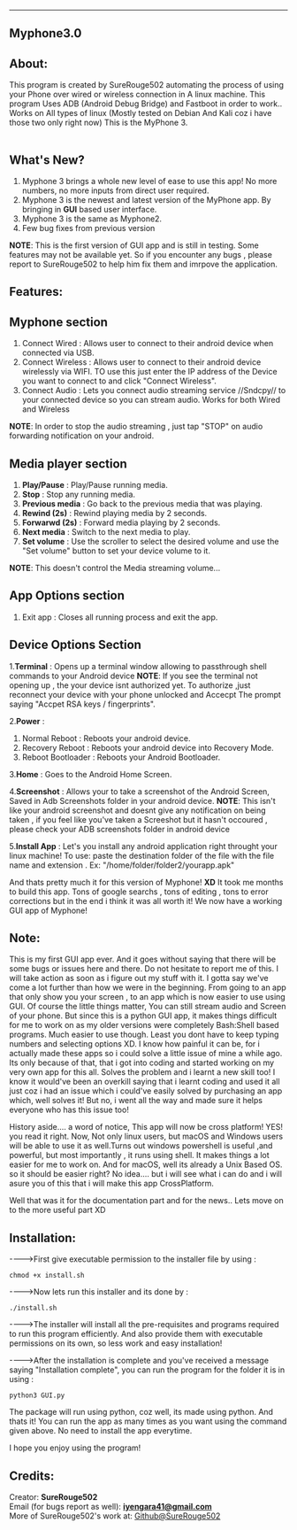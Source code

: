 ------------------------------------------------------------------------------------------------------------------------------------------------------------------------------------------------------------------------------------------------------------------------------------------------------------------------------------------
Myphone3.0
----------



About:
------
This program is created by SureRouge502 automating the process of using your Phone over wired or wireless connection in
A linux machine. This program Uses ADB (Android Debug Bridge) and Fastboot in order to work..
Works on All types of linux (Mostly tested on Debian And Kali coz i have those two only right now)
This is the MyPhone 3.<br/> <br/>




What's New?
-----------
1. Myphone 3 brings a whole new level of ease to use this app! No more numbers, no more inputs from direct user required.
2. Myphone 3 is the newest and latest version of the MyPhone app. By bringing in **GUI** based user interface.
3. Myphone 3 is the same as Myphone2.
4. Few bug fixes from previous version

**NOTE**: This is the first version of GUI app and is still in testing. Some features may not be available yet. So if you encounter any bugs , please report to SureRouge502 to help him fix them and imrpove the application.




Features:
---------



Myphone section
---------------

1. Connect Wired : Allows user to connect to their android device when connected via USB.
2. Connect Wireless : Allows user to connect to their android device wirelessly via WIFI. TO use this just enter the IP address of the Device you want to connect to and click "Connect Wireless".
3. Connect Audio : Lets you connect audio streaming service //Sndcpy// to your connected device so you can stream audio. Works for both Wired and Wireless

**NOTE**: In order to stop the audio streaming , just tap "STOP" on audio forwarding notification on your android.




Media player section
--------------------

1. **Play/Pause** : Play/Pause running media.
2. **Stop** : Stop any running media.
3. **Previous media** : Go back to the previous media that was playing.
4. **Rewind (2s)** : Rewind playing media by 2 seconds.
5. **Forwarwd (2s)** : Forward media playing by 2 seconds.
6. **Next media** : Switch to the next media to play.
7. **Set volume** : Use the scroller to select the desired volume and use the "Set volume" button to set your device volume to it.

**NOTE**: This doesn't control the Media streaming volume...




App Options section
-------------------

   1. Exit app : Closes all running process and exit the app.




Device Options Section 
----------------------

1.**Terminal** : Opens up a terminal window allowing to passthrough shell commands to your Android device
**NOTE**: If you see the terminal not opening up , the your device isnt authorized yet. To authorize ,just reconnect your device with your phone unlocked and Accecpt The prompt saying "Accpet RSA keys / fingerprints".


2.**Power** : 
  1. Normal Reboot : Reboots your android device.
  2. Recovery Reboot : Reboots your android device into Recovery Mode.
  3. Reboot Bootloader : Reboots your Android Bootloader.


3.**Home** : Goes to the Android Home Screen.


4.**Screenshot** : Allows your to take a screenshot of the Android Screen, Saved in Adb Screenshots folder in your android device.
**NOTE**: This isn't like your android screenshot and doesnt give any notification on being taken , if you feel like you've taken a Screeshot but it hasn't occoured , please check your ADB screenshots folder in android device


5.**Install App** : Let's you install any android application right throught your linux machine! 
To use: paste the destination folder of the file with the file name and extension . Ex: "/home/folder/folder2/yourapp.apk"



And thats pretty much it for this version of Myphone! **XD**
It took me months to build this app. Tons of google searchs , tons of editing , tons to error corrections but in the end i think it was all worth it!
We now have a working GUI app of Myphone!




Note:
-----
This is my first GUI app ever. And it goes without saying that there will be some bugs or issues here and there.
Do not hesitate to report me of this. I will take action as soon as i figure out my stuff with it. I gotta say we've come a lot further than how we were in 
the beginning. From going to an app that only show you your screen , to an app which is now easier to use using GUI. Of course the little things matter,
You can still stream audio and Screen of your phone. But since this is a python GUI app, it makes things difficult for me to work on as my older versions 
were completely Bash:Shell based programs. Much easier to use though. Least you dont have to keep typing numbers and selecting options XD. I know how painful
it can be, for i actually made these apps so i could solve a little issue of mine a while ago. Its only because of that, that i got into coding and started 
working on my very own app for this all. Solves the problem and i learnt a new skill too! I know it would've been an overkill saying that i learnt coding
and used it all just coz i had an issue which i could've easily solved by purchasing an app which, well solves it! But no, i went all the way and made sure it
helps everyone who has this issue too!

History aside.... 
a word of notice, This app will now be cross platform!
YES! you read it right. Now, Not only linux users, but macOS and Windows users will be able to use it as well.Turns out windows powershell is useful ,and
powerful, but most importantly , it runs using shell. It makes things a lot easier for me to work on. And for macOS, well its already a Unix Based OS. so
it should be easier right? No idea.... but i will see what i can do and i will asure you of this that i will make this app CrossPlatform.

Well that was it for the documentation part and for the news.. Lets move on to the more useful part XD





Installation:
-------------

---->First give executable permission to the installer file by using :

    chmod +x install.sh

---->Now lets run this installer and its done by :

    ./install.sh

---->The installer will install all the pre-requisites and programs required to run this program efficiently. And also provide them with executable permissions
on its own, so less work and easy installation!

---->After the installation is complete and you've received a message saying "Installation complete", you can run the program for the folder it is in using :

    python3 GUI.py

The package will run using python, coz well, its made using python. And thats it! You can run the app as many times as you want using the command given above.
No need to install the app everytime.


I hope you enjoy using the program!




Credits:
--------

Creator: **SureRouge502** <br />
Email (for bugs report as well): **iyengara41@gmail.com**<br />
More of SureRouge502's work at: [Github@SureRouge502]( https://github.com/SureRouge502)


